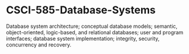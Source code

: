 # CSCI-585-Database-Systems
Database system architecture; conceptual database models; semantic, object-oriented, logic-based, and relational databases; user and program interfaces; database system implementation; integrity, security, concurrency and recovery.

